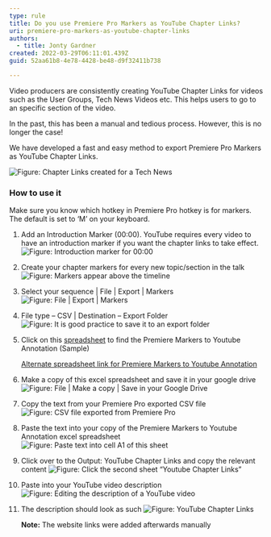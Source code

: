 ```yaml
---
type: rule
title: Do you use Premiere Pro Markers as YouTube Chapter Links?
uri: premiere-pro-markers-as-youtube-chapter-links
authors:
  - title: Jonty Gardner
created: 2022-03-29T06:11:01.439Z
guid: 52aa61b8-4e78-4428-be48-d9f32411b738

---
```


Video producers are consistently creating YouTube Chapter Links for videos such as the User Groups, Tech News Videos etc. This helps users to go to an specific section of the video.

In the past, this has been a manual and tedious process. However, this is no longer the case!  

We have developed a fast and easy method to export Premiere Pro Markers as YouTube Chapter Links.

<!--endintro-->

![Figure: Chapter Links created for a Tech News](chapter-links.png)

### How to use it

Make sure you know which hotkey in Premiere Pro hotkey is for markers. The default is set to ‘M’ on your keyboard.

1. Add an Introduction Marker (00:00). YouTube requires every video to have an introduction marker if you want the chapter links to take effect.
   ![Figure: Introduction marker for 00:00](introduction-marker.png)
   
2. Create your chapter markers for every new topic/section in the talk
   ![Figure: Markers appear above the timeline](markers.png)
   
3. Select your sequence | File | Export | Markers
   ![Figure: File | Export | Markers](export-markers.png)
   
4. File type – CSV | Destination – Export Folder 
   ![Figure: It is good practice to save it to an export folder](export-folder.png)
   
5. Click on this [spreadsheet](https://docs.google.com/spreadsheets/d/1JumI4F9eIvolz31MB7wsIaqlwVdaa2ipNNcSO6Cv_OM/edit#gid=1066692544) to find the Premiere Markers to Youtube Annotation (Sample)

   [Alternate spreadsheet link for Premiere Markers to Youtube Annotation](https://docs.google.com/spreadsheets/d/1T58oqSCajCMkbpPuIi6lU4nVPFwYooQY9RiKOeDKu5c/edit?usp=sharing)
   
6. Make a copy of this excel spreadsheet and save it in your google drive
   ![Figure: File | Make a copy | Save in your Google Drive](save-spreadsheet.png)
   
7. Copy the text from your Premiere Pro exported CSV file
   ![Figure: CSV file exported from Premiere Pro](premiere-pro-csv.png)
   
8. Paste the text into your copy of the Premiere Markers to Youtube Annotation excel spreadsheet  
   ![Figure: Paste text into cell A1 of this sheet](spreadsheet-paste.png)
   
9. Click over to the Output: YouTube Chapter Links and copy the relevant content
   ![Figure: Click the second sheet “Youtube Chapter Links”](output-tab.png)
   
10. Paste into your YouTube video description
    ![Figure: Editing the description of a YouTube video](youtube-description.png)
    
11. The description should look as such
    ![Figure: YouTube Chapter Links](youtube-chapters.png)
    
    **Note:** The website links were added afterwards manually
